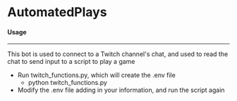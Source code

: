 # AutomatedPlays

#### Usage
----------------------

This bot is used to connect to a Twitch channel's chat, and used to read the chat to send input to a script to play a game

* Run twitch_functions.py, which will create the .env file
    * python twitch_functions.py
* Modify the .env file adding in your information, and run the script again